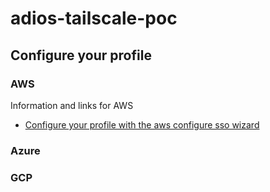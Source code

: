 # adios-tailscale-poc

## Configure your profile

### AWS

Information and links for AWS

* [Configure your profile with the aws configure sso wizard](https://docs.aws.amazon.com/cli/latest/userguide/cli-configure-sso.html#sso-configure-profile-token-auto-sso)

### Azure

### GCP
